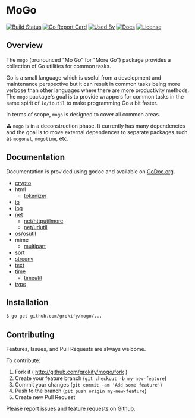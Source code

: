 MoGo
====

[![Build Status][build-status-svg]][build-status-url]
[![Go Report Card][goreport-svg]][goreport-url]
[![Used By][used-by-svg]][used-by-url]
[![Docs][docs-godoc-svg]][docs-godoc-url]
[![License][license-svg]][license-url]

## Overview

The `mogo` (pronounced "Mo Go" for "More Go") package provides a collection of Go utilities for common tasks.

Go is a small language which is useful from a development and maintenance
perspective but it can result in common tasks being more verbose than other 
languages where there are more productivity methods. The `mogo` package's
goal is to provide wrappers for common tasks in the same spirit of `io/ioutil`
to make programming Go a bit faster.

In terms of scope, `mogo` is designed to cover all common areas.

:warning: `mogo` is in a deconstruction phase. It currently has many dependencies and the goal is to move external dependences to separate packages such as `mogonet`, `mogotime`, etc.

## Documentation

Documentation is provided using godoc and available on [GoDoc.org](https://godoc.org/github.com/grokify/mogo).

- [crypto](https://pkg.go.dev/github.com/grokify/mogo/crypto)
- html
  - [tokenizer](https://pkg.go.dev/github.com/grokify/mogo/html/tokenizer)
- [io](https://pkg.go.dev/github.com/grokify/mogo/io)
- [log](https://pkg.go.dev/github.com/grokify/mogo/log)
- [net](https://pkg.go.dev/github.com/grokify/mogo/net)
  - [net/httputilmore](https://pkg.go.dev/github.com/grokify/mogo/net/httputilmore)
  - [net/urlutil](https://pkg.go.dev/github.com/grokify/mogo/net/urlutil)
- [os/osutil](https://pkg.go.dev/github.com/grokify/mogo/os/osutil)
- mime
  - [multipart](https://pkg.go.dev/github.com/grokify/mogo/mime/multipart)
- [sort](https://pkg.go.dev/github.com/grokify/mogo/sort)
- [strconv](https://pkg.go.dev/github.com/grokify/mogo/strconv)
- [text](https://pkg.go.dev/github.com/grokify/mogo/text)
- [time](https://pkg.go.dev/github.com/grokify/mogo/time)
  - [timeutil](https://pkg.go.dev/github.com/grokify/mogo/time/timeutil)
- [type](https://pkg.go.dev/github.com/grokify/mogo/type)

## Installation

```bash
$ go get github.com/grokify/mogo/...
```

## Contributing

Features, Issues, and Pull Requests are always welcome.

To contribute:

1. Fork it ( http://github.com/grokify/mogo/fork )
2. Create your feature branch (`git checkout -b my-new-feature`)
3. Commit your changes (`git commit -am 'Add some feature'`)
4. Push to the branch (`git push origin my-new-feature`)
5. Create new Pull Request

Please report issues and feature requests on [Github](https://github.com/grokify/mogo).

 [used-by-svg]: https://sourcegraph.com/github.com/grokify/mogo/-/badge.svg
 [used-by-url]: https://sourcegraph.com/github.com/grokify/mogo?badge
 [build-status-svg]: https://github.com/grokify/mogo/workflows/go%20build/badge.svg?branch=master
 [build-status-url]: https://github.com/grokify/mogo/actions
 [goreport-svg]: https://goreportcard.com/badge/github.com/grokify/mogo
 [goreport-url]: https://goreportcard.com/report/github.com/grokify/mogo
 [codeclimate-status-svg]: https://codeclimate.com/github/grokify/mogo/badges/gpa.svg
 [codeclimate-status-url]: https://codeclimate.com/github/grokify/mogo
 [docs-godoc-svg]: https://pkg.go.dev/badge/github.com/grokify/mogo
 [docs-godoc-url]: https://pkg.go.dev/github.com/grokify/mogo
 [license-svg]: https://img.shields.io/badge/license-MIT-mogo.svg
 [license-url]: https://github.com/grokify/mogo/blob/master/LICENSE
